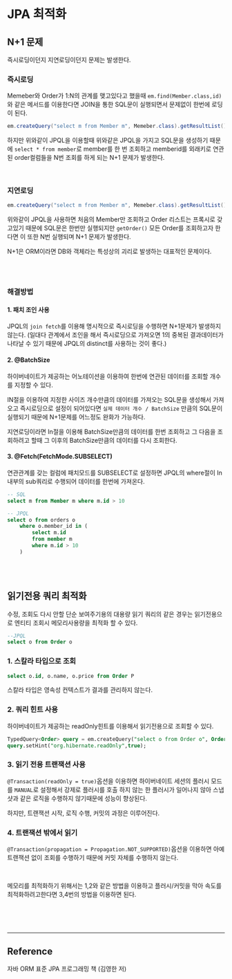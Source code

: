 # JPA 최적화
## N+1 문제

즉시로딩이던지 지연로딩이던지 문제는 발생한다.

### 즉시로딩

Memeber와 Order가 1:N의 관계를 맺고있다고 했을때 `em.find(Member.class,id)`와 같은 메서드를 이용한다면 JOIN을 통한 SQL문이 실행되면서 문제없이 한번에 로딩이 된다.

```java
em.createQuery("select m from Member m", Memeber.class).getResultList();
```

하지만 위와같이 JPQL을 이용할때 위와같은 JPQL을 가지고 SQL문을 생성하기 때문에 `select * from member`로 member를 한 번 조회하고 memberid를 외래키로 연관된 order컬럼들을 N번 조회를 하게 되는 N+1 문제가 발생한다.

<br>

### 지연로딩

```java
em.createQuery("select m from Member m", Memeber.class).getResultList();
```

위와같이 JPQL을 사용하면 처음의 Member만 조회하고 Order 리스트는 프록시로 갖고있기 때문에 SQL문은 한번만 실행되지만 `getOrder()` 모든 Order를 조회하고자 한다면 이 또한 N번 실행되며 N+1 문제가 발생한다.

N+1은 ORM이라면 DB와 객체라는 특성상의 괴리로 발생하는 대표적인 문제이다.

<br><br>

### 해결방법

#### 1. 패치 조인 사용

JPQL의 `join fetch`를 이용해 명시적으로 즉시로딩을 수행하면 N+1문제가 발생하지 않는다. (일대다 관계에서 조인을 해서 즉시로딩으로 가져오면 1의 중복된 결과데이터가 나타날 수 있기 때문에 JPQL의 distinct를 사용하는 것이 좋다.)

#### 2. @BatchSize

하이버네이트가 제공하는 어노테이션을 이용하여 한번에 연관된 데이터를 조회할 개수를 지정할 수 있다.

IN절을 이용하여 지정한 사이즈 개수만큼의 데이터를 가져오는 SQL문을 생성해서 가져오고 즉시로딩으로 설정이 되어있다면 `실제 데이터 개수 / BatchSize` 만큼의 SQL문이 실행되기 때문에 N+1문제를 어느정도 완화가 가능하다.

지연로딩이라면 In절을 이용해 BatchSize만큼의 데이터를 한번 조회하고 그 다음을 조회하려고 할때 그 이후의 BatchSize만큼의 데이터를 다시 조회한다.

#### 3. @Fetch(FetchMode.SUBSELECT)

연관관계를 갖는 컬럼에 패치모드를 SUBSELECT로 설정하면 JPQL의 where절이 In 내부의 sub쿼리로 수행되어 데이터를 한번에 가져온다.

```sql
-- SQL
select m from Member m where m.id > 10

-- JPQL
select o from orders o
    where o.member_id in (
        select m.id
        from member m
        where m.id > 10
    )
```

<br><br>

## 읽기전용 쿼리 최적화

수정, 조회도 다시 안할 단순 보여주기용의 대용량 읽기 쿼리의 같은 경우는 읽기전용으로 엔티티 조회시 메모리사용량을 최적화 할 수 있다.

```sql
--JPQL
select o from Order o
```

### 1. 스칼라 타입으로 조회

```sql
select o.id, o.name, o.price from Order P
```

스칼라 타입은 영속성 컨텍스트가 결과를 관리하지 않는다.

### 2. 쿼리 힌트 사용

하이버네이트가 제공하는 readOnly힌트를 이용해서 읽기전용으로 조회할 수 있다.

```sql
TypedQuery<Order> query = em.createQuery("select o from Order o", Order.class);
query.setHint("org.hibernate.readOnly",true);
```

### 3. 읽기 전용 트랜잭션 사용

`@Transaction(readOnly = true)`옵션을 이용하면 하이버네이트 세션의 플러시 모드를 `MANUAL`로 설정해서 강제로 플러시를 호출 하지 않는 한 플러시가 일어나지 않아 스냅샷과 같은 로직을 수행하지 않기때문에 성능이 향상된다.

하지만, 트랜잭션 시작, 로직 수행, 커밋의 과정은 이루어진다.

### 4. 트랜잭션 밖에서 읽기

`@Transaction(propagation = Propagation.NOT_SUPPORTED)`옵션을 이용하면 아예 트랜잭션 없이 조회를 수행하기 때문에 커밋 자체를 수행하지 않는다.

<br>

메모리를 최적화하기 위해서는 1,2와 같은 방법을 이용하고 플러시/커밋을 막아 속도를 최적화하려고한다면 3,4번의 방법을 이용하면 된다.

<br><br><br>

---

## Reference

자바 ORM 표준 JPA 프로그래밍 책 (김영한 저)
